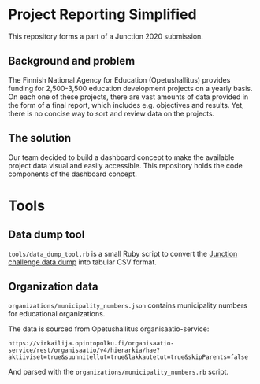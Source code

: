 # Project Reporting Simplified

This repository forms a part of a Junction 2020 submission.


## Background and problem

The Finnish National Agency for Education (Opetushallitus) provides funding for
2,500-3,500 education development projects on a yearly basis. On each one of
these projects, there are vast amounts of data provided in the form of a final
report, which includes e.g. objectives and results. Yet, there is no concise way
to sort and review data on the projects.


## The solution

Our team decided to build a dashboard concept to make the available project data
visual and easily accessible. This repository holds the code components of the
dashboard concept.


# Tools


## Data dump tool

`tools/data_dump_tool.rb` is a small Ruby script to convert the [Junction challenge data dump][1] into tabular CSV format.

[1]: https://valtionavustukset.oph.fi/api/junction-hackathon/dump


## Organization data

`organizations/municipality_numbers.json` contains municipality numbers for educational organizations.
 
The data is sourced from Opetushallitus organisaatio-service:

    https://virkailija.opintopolku.fi/organisaatio-service/rest/organisaatio/v4/hierarkia/hae?aktiiviset=true&suunnitellut=true&lakkautetut=true&skipParents=false
    
And parsed with the `organizations/municipality_numbers.rb` script.
